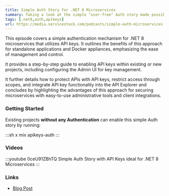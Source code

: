 ```yaml
---
title: Simple Auth Story for .NET 8 Microservices
summary: Taking a look at the simple "user-free" Auth story made possible with API Keys and Admin UI that's ideal for .NET 8 Microservices
tags: [.net8,auth,apikeys]
url: https://media.servicestack.com/podcasts/simple-auth-microservices.mp3
---
```


This episode covers a simple authentication mechanism for .NET 8 microservices that utilizes API keys. 
It outlines the benefits of this approach for standalone applications and Docker appliances, 
emphasizing the ease of management and control. 

It provides a step-by-step guide to enabling API keys within existing or new projects, 
including configuring the Admin UI for key management. 

It further details how to protect APIs with API keys, restrict access through scopes, 
and integrate API key functionality into the API Explorer and concludes by highlighting the 
advantages of this approach for securing microservices with easy-to-use administrative tools 
and client integrations.

### Getting Started

Existing projects **without any Authentication** can enable this simple Auth story by running:

:::sh
x mix apikeys-auth
:::

### Videos

:::youtube 0ceU91ZBhTQ
Simple Auth Story with API Keys ideal for .NET 8 Microservices
:::

### Links

- [Blog Post](/posts/simple-auth-microservices)